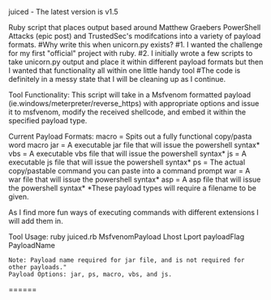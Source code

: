 juiced - The latest version is v1.5

Ruby script that places output based around Matthew Graebers PowerShell Attacks (epic post) and TrustedSec's modifcations into a variety of payload formats.
#Why write this when unicorn.py exists?
#1. I wanted the challenge for my first "official" project with ruby.
#2. I initially wrote a few scripts to take unicorn.py output and place it within different payload formats but then I wanted that functionality all within one little handy tool
#The code is definitely in a messy state that I will be cleaning up as I continue.

Tool Functionality:
This script will take in a Msfvenom formatted payload (ie.windows/meterpreter/reverse_https) with appropriate options and issue it to msfvenom, modify the received shellcode, and embed it within the specified payload type.

Current Payload Formats:
macro = Spits out a fully functional copy/pasta word macro
jar = A executable jar file that will issue the powershell syntax*
vbs = A executable vbs file that will issue the powershell syntax*
js = A executable js file that will issue the powershell syntax*
ps = The actual copy/pastable command you can paste into a command prompt
war = A war file that will issue the powershell syntax*
asp = A asp file that will issue the powershell syntax*
*These payload types will require a filename to be given.

As I find more fun ways of executing commands with different extensions I will add them in.

Tool Usage:
	ruby juiced.rb MsfvenomPayload Lhost Lport payloadFlag PayloadName

	Note: Payload name required for jar file, and is not required for other payloads."
	Payload Options: jar, ps, macro, vbs, and js.
======
